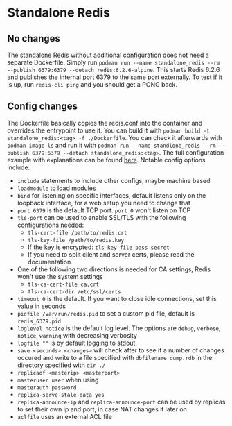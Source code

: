 # Standalone Redis

## No changes

The standalone Redis without additional configuration does not need a separate Dockerfile. Simply run `podman run --name standalone_redis --rm --publish 6379:6379 --detach redis:6.2.6-alpine`. This starts Redis 6.2.6 and publishes the internal port 6379 to the same port externally. To test if it is up, run `redis-cli ping` and you should get a PONG back.

## Config changes

The Dockerfile basically copies the redis.conf into the container and overrides the entrypoint to use it. You can build it with `podman build -t standalone_redis:<tag> -f ./Dockerfile`. You can check it afterwards with `podman image ls` and run it with `podman run --name standlone_redis --rm --publish 6379:6379 --detach standalone_redis:<tag>`. The full configuration example with explanations can be found [here](https://raw.githubusercontent.com/redis/redis/6.2/redis.conf). Notable config options include:

* `include` statements to include other configs, maybe machine based
* `loadmodule` to load [modules](https://redis.io/modules)
* `bind` for listening on specific interfaces, default listens only on the loopback interface, for a web setup you need to change that
* `port 6379` is the default TCP port. `port 0` won't listen on TCP
* `tls-port` can be used to enable SSL/TLS with the following configurations needed:
    * `tls-cert-file /path/to/redis.crt `
    * `tls-key-file /path/to/redis.key`
    * If the key is encrypted: `tls-key-file-pass secret`
    * If you need to split client and server certs, please read the documentation
* One of the following two directions is needed for CA settings, Redis won't use the system settings
    * `tls-ca-cert-file ca.crt`
    * `tls-ca-cert-dir /etc/ssl/certs`
* `timeout 0` is the default. If you want to close idle connections, set this value in seconds
* `pidfile /var/run/redis.pid` to set a custom pid file, default is `redis_6379.pid`
* `loglevel notice` is the default log level. The options are `debug`, `verbose`, `notice`, `warning` with decreasing verbosity
* `logfile ""` is by default logging to stdout.
* `save <seconds> <changes>` will check after <seconds> to see if a number of <changes> changes occured and write to a file specified with `dbfilename dump.rdb` in the directory specified with `dir ./`
* `replicaof <masterip> <masterport>`
* `masteruser user` when using
* `masterauth password`
* `replica-serve-stale-data yes`
* `replica-announce-ip` and `replica-announce-port` can be used by replicas to set their own ip and port, in case NAT changes it later on
* `aclfile` uses an external ACL file
